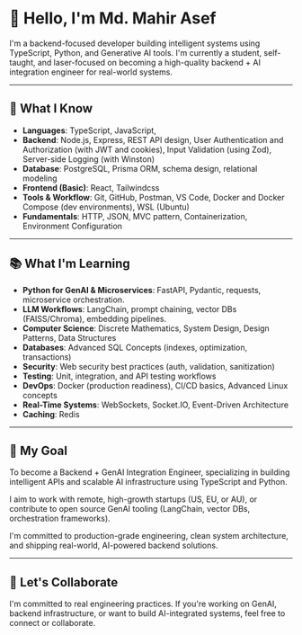 # 👋 Hello, I'm Md. Mahir Asef

I'm a backend-focused developer building intelligent systems using TypeScript, Python, and Generative AI tools. I'm currently a student, self-taught, and laser-focused on becoming a high-quality backend + AI integration engineer for real-world systems.

---

## 🧠 What I Know

- **Languages**: TypeScript, JavaScript, 
- **Backend**: Node.js, Express, REST API design, User Authentication and Authorization (with JWT and cookies), Input Validation (using Zod), Server-side Logging (with Winston)
- **Database**: PostgreSQL, Prisma ORM, schema design, relational modeling  
- **Frontend (Basic)**: React, Tailwindcss
- **Tools & Workflow**: Git, GitHub, Postman, VS Code, Docker and Docker Compose (dev environments), WSL (Ubuntu)  
- **Fundamentals**: HTTP, JSON, MVC pattern, Containerization, Environment Configuration  

---

## 📚 What I'm Learning

- **Python for GenAI & Microservices**: FastAPI, Pydantic, requests, microservice orchestration.
- **LLM Workflows**: LangChain, prompt chaining, vector DBs (FAISS/Chroma), embedding pipelines.
- **Computer Science**: Discrete Mathematics, System Design, Design Patterns, Data Structures  
- **Databases**: Advanced SQL Concepts (indexes, optimization, transactions)
- **Security**: Web security best practices (auth, validation, sanitization)  
- **Testing**: Unit, integration, and API testing workflows  
- **DevOps**: Docker (production readiness), CI/CD basics, Advanced Linux concepts  
- **Real-Time Systems**: WebSockets, Socket.IO, Event-Driven Architecture
- **Caching**: Redis

---

## 🚀 My Goal
To become a Backend + GenAI Integration Engineer, specializing in building intelligent APIs and scalable AI infrastructure using TypeScript and Python.

I aim to work with remote, high-growth startups (US, EU, or AU), or contribute to open source GenAI tooling (LangChain, vector DBs, orchestration frameworks).

I'm committed to production-grade engineering, clean system architecture, and shipping real-world, AI-powered backend solutions.

---
##  📢 Let's Collaborate
I'm committed to real engineering practices. If you're working on GenAI, backend infrastructure, or want to build AI-integrated systems, feel free to connect or collaborate.
